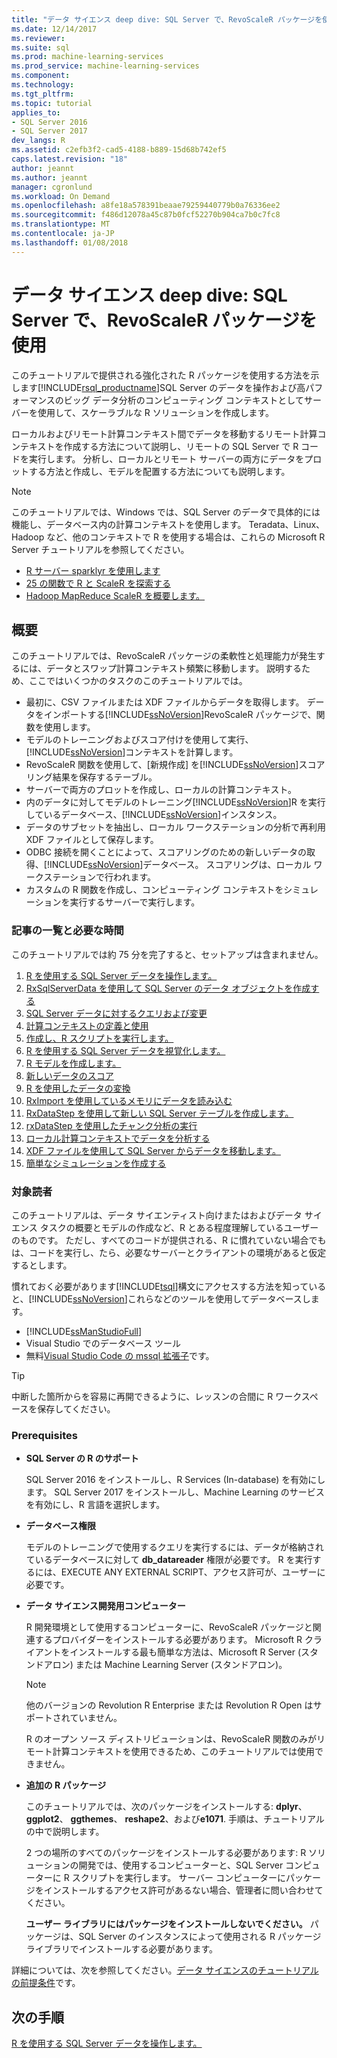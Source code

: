 ```yaml
---
title: "データ サイエンス deep dive: SQL Server で、RevoScaleR パッケージを使用して |Microsoft ドキュメント"
ms.date: 12/14/2017
ms.reviewer: 
ms.suite: sql
ms.prod: machine-learning-services
ms.prod_service: machine-learning-services
ms.component: 
ms.technology: 
ms.tgt_pltfrm: 
ms.topic: tutorial
applies_to:
- SQL Server 2016
- SQL Server 2017
dev_langs: R
ms.assetid: c2efb3f2-cad5-4188-b889-15d68b742ef5
caps.latest.revision: "18"
author: jeannt
ms.author: jeannt
manager: cgronlund
ms.workload: On Demand
ms.openlocfilehash: a8fe18a578391beaae79259440779b0a76336ee2
ms.sourcegitcommit: f486d12078a45c87b0fcf52270b904ca7b0c7fc8
ms.translationtype: MT
ms.contentlocale: ja-JP
ms.lasthandoff: 01/08/2018
---
```

# <a name="data-science-deep-dive-using-the-revoscaler-packages-with-sql-server"></a>データ サイエンス deep dive: SQL Server で、RevoScaleR パッケージを使用

このチュートリアルで提供される強化された R パッケージを使用する方法を示します[!INCLUDE[rsql_productname](../../includes/rsql-productname-md.md)]SQL Server のデータを操作および高パフォーマンスのビッグ データ分析のコンピューティング コンテキストとしてサーバーを使用して、スケーラブルな R ソリューションを作成します。

ローカルおよびリモート計算コンテキスト間でデータを移動するリモート計算コンテキストを作成する方法について説明し、リモートの SQL Server で R コードを実行します。 分析し、ローカルとリモート サーバーの両方にデータをプロットする方法と作成し、モデルを配置する方法についても説明します。

> [!NOTE]
> 
> このチュートリアルでは、Windows では、SQL Server のデータで具体的には機能し、データベース内の計算コンテキストを使用します。 Teradata、Linux、Hadoop など、他のコンテキストで R を使用する場合は、これらの Microsoft R Server チュートリアルを参照してください。 
> + [R サーバー sparklyr を使用します](https://docs.microsoft.com/machine-learning-server/r/tutorial-sparklyr-revoscaler)
> + [25 の関数で R と ScaleR を探索する](https://docs.microsoft.com/machine-learning-server/r/tutorial-r-to-revoscaler)
> + [Hadoop MapReduce ScaleR を概要します。](https://docs.microsoft.com/machine-learning-server/r/how-to-revoscaler-hadoop)

## <a name="overview"></a>概要

このチュートリアルでは、RevoScaleR パッケージの柔軟性と処理能力が発生するには、データとスワップ計算コンテキスト頻繁に移動します。 説明するため、ここではいくつかのタスクのこのチュートリアルでは。

+ 最初に、CSV ファイルまたは XDF ファイルからデータを取得します。 データをインポートする[!INCLUDE[ssNoVersion](../../includes/ssnoversion-md.md)]RevoScaleR パッケージで、関数を使用します。
+ モデルのトレーニングおよびスコア付けを使用して実行、[!INCLUDE[ssNoVersion](../../includes/ssnoversion-md.md)]コンテキストを計算します。 
+ RevoScaleR 関数を使用して、[新規作成] を[!INCLUDE[ssNoVersion](../../includes/ssnoversion-md.md)]スコアリング結果を保存するテーブル。
+ サーバーで両方のプロットを作成し、ローカルの計算コンテキスト。
+ 内のデータに対してモデルのトレーニング[!INCLUDE[ssNoVersion](../../includes/ssnoversion-md.md)]R を実行しているデータベース、[!INCLUDE[ssNoVersion](../../includes/ssnoversion-md.md)]インスタンス。
+ データのサブセットを抽出し、ローカル ワークステーションの分析で再利用 XDF ファイルとして保存します。
+ ODBC 接続を開くことによって、スコアリングのための新しいデータの取得、[!INCLUDE[ssNoVersion](../../includes/ssnoversion-md.md)]データベース。 スコアリングは、ローカル ワークステーションで行われます。
+ カスタムの R 関数を作成し、コンピューティング コンテキストをシミュレーションを実行するサーバーで実行します。

### <a name="article-list-and-time-required"></a>記事の一覧と必要な時間

このチュートリアルでは約 75 分を完了すると、セットアップは含まれません。

1. [R を使用する SQL Server データを操作します。](../../advanced-analytics/tutorials/deepdive-work-with-sql-server-data-using-r.md)
2. [RxSqlServerData を使用して SQL Server のデータ オブジェクトを作成する](../../advanced-analytics/tutorials/deepdive-create-sql-server-data-objects-using-rxsqlserverdata.md)
3. [SQL Server データに対するクエリおよび変更](../../advanced-analytics/tutorials/deepdive-query-and-modify-the-sql-server-data.md)
4. [計算コンテキストの定義と使用](../../advanced-analytics/tutorials/deepdive-define-and-use-compute-contexts.md)
5. [作成し、R スクリプトを実行します。](../../advanced-analytics/tutorials/deepdive-create-and-run-r-scripts.md)
6. [R を使用する SQL Server データを視覚化します。](../../advanced-analytics/tutorials/deepdive-visualize-sql-server-data-using-r.md)
7. [R モデルを作成します。](../../advanced-analytics/tutorials/deepdive-create-models.md)
8. [新しいデータのスコア](../../advanced-analytics/tutorials/deepdive-score-new-data.md)
9. [R を使用したデータの変換](../../advanced-analytics/tutorials/deepdive-transform-data-using-r.md)
10. [RxImport を使用しているメモリにデータを読み込む](../../advanced-analytics/tutorials/deepdive-load-data-into-memory-using-rximport.md)
11. [RxDataStep を使用して新しい SQL Server テーブルを作成します。](../../advanced-analytics/tutorials/deepdive-create-new-sql-server-table-using-rxdatastep.md)
12. [rxDataStep を使用したチャンク分析の実行](../../advanced-analytics/tutorials/deepdive-perform-chunking-analysis-using-rxdatastep.md)
13. [ローカル計算コンテキストでデータを分析する](../../advanced-analytics/tutorials/deepdive-analyze-data-in-local-compute-context.md)
14. [XDF ファイルを使用して SQL Server からデータを移動します。](../../advanced-analytics/tutorials/deepdive-move-data-between-sql-server-and-xdf-file.md)
15. [簡単なシミュレーションを作成する](../../advanced-analytics/tutorials/deepdive-create-a-simple-simulation.md)

### <a name="target-audience"></a>対象読者

このチュートリアルは、データ サイエンティスト向けまたはおよびデータ サイエンス タスクの概要とモデルの作成など、R とある程度理解しているユーザーのものです。  ただし、すべてのコードが提供される、R に慣れていない場合でもは、コードを実行し、たら、必要なサーバーとクライアントの環境があると仮定するとします。

慣れておく必要があります[!INCLUDE[tsql](../../includes/tsql-md.md)]構文にアクセスする方法を知っていると、[!INCLUDE[ssNoVersion](../../includes/ssnoversion-md.md)]これらなどのツールを使用してデータベースします。

+ [!INCLUDE[ssManStudioFull](../../includes/ssmanstudiofull-md.md)] 
+ Visual Studio でのデータベース ツール 
+ 無料[Visual Studio Code の mssql 拡張子](https://docs.microsoft.com/sql/linux/sql-server-linux-develop-use-vscode)です。
  
> [!TIP]
> 中断した箇所からを容易に再開できるように、レッスンの合間に R ワークスペースを保存してください。

### <a name="prerequisites"></a>Prerequisites

- **SQL Server の R のサポート**
  
    SQL Server 2016 をインストールし、R Services (In-database) を有効にします。 SQL Server 2017 をインストールし、Machine Learning のサービスを有効にし、R 言語を選択します。
  
-  **データベース権限**
  
    モデルのトレーニングで使用するクエリを実行するには、データが格納されているデータベースに対して **db_datareader** 権限が必要です。 R を実行するには、EXECUTE ANY EXTERNAL SCRIPT、アクセス許可が、ユーザーに必要です。

-   **データ サイエンス開発用コンピューター**
  
    R 開発環境として使用するコンピューターに、RevoScaleR パッケージと関連するプロバイダーをインストールする必要があります。 Microsoft R クライアントをインストールする最も簡単な方法は、Microsoft R Server (スタンドアロン) または Machine Learning Server (スタンドアロン)。 
      
    > [!NOTE] 
    > 他のバージョンの Revolution R Enterprise または Revolution R Open はサポートされていません。
    > 
    > R のオープン ソース ディストリビューションは、RevoScaleR 関数のみがリモート計算コンテキストを使用できるため、このチュートリアルでは使用できません。
  
-   **追加の R パッケージ**
  
    このチュートリアルでは、次のパッケージをインストールする: **dplyr**、 **ggplot2**、 **ggthemes**、 **reshape2**、および**e1071**. 手順は、チュートリアルの中で説明します。
  
    2 つの場所のすべてのパッケージをインストールする必要があります: R ソリューションの開発では、使用するコンピューターと、SQL Server コンピューターに R スクリプトを実行します。 サーバー コンピューターにパッケージをインストールするアクセス許可があるない場合、管理者に問い合わせてください。 
    
    **ユーザー ライブラリにはパッケージをインストールしないでください。** パッケージは、SQL Server のインスタンスによって使用される R パッケージ ライブラリでインストールする必要があります。

詳細については、次を参照してください。[データ サイエンスのチュートリアルの前提条件](../../advanced-analytics/tutorials/walkthrough-prerequisites-for-data-science-walkthroughs.md)です。

## <a name="next-step"></a>次の手順

[R を使用する SQL Server データを操作します。](../../advanced-analytics/tutorials/deepdive-work-with-sql-server-data-using-r.md)

